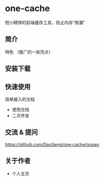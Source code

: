 # one-cache
短小精悍的前端缓存工具，防止内存“侧漏”

## 简介
特色 （推广的一些亮点）

## 安装下载

## 快速使用

简单接入的文档

- 使用文档
- 二次开发

## 交流 & 提问

https://github.com/DaoSeng/one-cache/issues

## 关于作者

- 个人主页
